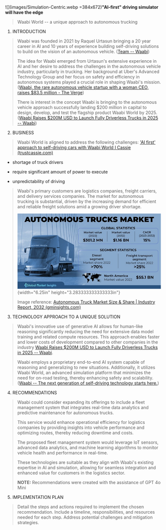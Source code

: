 ![](images/Simulation-Centric.webp =384x672)**"AI-first" driving simulator will have
the edge**

> Waabi World -- a unique approach to autonomous trucking

1.  INTRODUCTION

> Waabi was founded in 2021 by Raquel Urtasun bringing a 20 year career
> in AI and 10 years of experience building self-driving solutions to
> build on the vision of an autonomous vehicle. ([Team --
> Waabi](https://waabi.ai/team/))
>
> The idea for Waabi emerged from Urtasun\'s extensive experience in AI
> and her desire to address the challenges in the autonomous vehicle
> industry, particularly in trucking. Her background at Uber\'s Advanced
> Technology Group and her focus on safety and efficiency in autonomous
> systems played a crucial role in shaping Waabi\'s mission. ([Waabi,
> the rare autonomous vehicle startup with a woman CEO, raises \$83.5
> million - The
> Verge](https://www.theverge.com/2021/6/8/22522824/waabi-raquel-urtasun-autonomous-vehicle-startup-stealth-funding))
>
> There is interest in the concept Waabi is bringing to the autonomous
> vehicle approach successfully landing \$200 million in capital to
> design, develop, and test the flagship product Waabi World by 2025.
> ([Waabi Raises \$200M USD to Launch Fully Driverless Trucks in 2025 --
> Waabi](https://waabi.ai/waabi-series-b-announcement/))

2.  BUSINESS

> Waabi World is aligned to address the following challenges: [\'AI
> first\' approach to self-driving cars with Waabi World I Cassie
> (trustcassie.com)](https://trustcassie.com/resources/blog/ai-first-approach-to-self-driving-cars/)

-   shortage of truck drivers

-   require significant amount of power to execute

-   unpredictability of driving

> Waabi\'s primary customers are logistics companies, freight carriers,
> and delivery services companies. The market for autonomous trucking is
> substantial, driven by the increasing demand for efficient and
> reliable freight solutions amid a growing driver shortage.
>
> ![Autonomous Truck Market ](images/autonomous-truck-market-2023-2032.jpg){width="6.25in"
> height="3.283333333333333in"}
>
> Image reference: [Autonomous Truck Market Size & Share \| Industry
> Report, 2032
> (gminsights.com)](https://www.gminsights.com/industry-analysis/autonomous-truck-market)

3.  TECHNOLOGY APPROACH TO A UNIQUE SOLUTION

> Waabi\'s innovative use of generative AI allows for human-like
> reasoning significantly reducing the need for extensive data model
> training and related compute resources. This approach enables faster
> and lower costs of development compared to other companies in the
> industry [Waabi Raises \$200M USD to Launch Fully Driverless Trucks in
> 2025 -- Waabi](https://waabi.ai/waabi-series-b-announcement/).
>
> Waabi employs a proprietary end-to-end AI system capable of reasoning
> and generalizing to new situations. Additionally, it utilizes Waabi
> World, an advanced simulation platform that minimizes the need for
> on-road testing, thereby enhancing safety and scalability. ([Waabi --
> The next generation of self-driving technology starts
> here.](https://waabi.ai/))

4.  RECOMMENDATIONS

> Waabi could consider expanding its offerings to include a fleet
> management system that integrates real-time data analytics and
> predictive maintenance for autonomous trucks.
>
> This service would enhance operational efficiency for logistics
> companies by providing insights into vehicle performance and
> optimizing routes, thereby reducing downtime and costs.
>
> The proposed fleet management system would leverage IoT sensors,
> advanced data analytics, and machine learning algorithms to monitor
> vehicle health and performance in real-time.
>
> These technologies are suitable as they align with Waabi\'s existing
> expertise in AI and simulation, allowing for seamless integration and
> enhanced value for customers in the logistics sector.
>
> **NOTE:** Recommendations were created with the assistance of GPT 4o
> Mini

5.  IMPLEMENTATION PLAN

> Detail the steps and actions required to implement the chosen
> recommendation. Include a timeline, responsibilities, and resources
> needed for each step. Address potential challenges and mitigation
> strategies.
